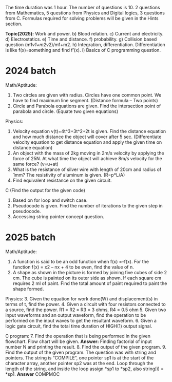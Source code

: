 The time duration was 1 hour. The number of questions is 10. 2 questions from Mathematics, 5 questions from Physics and Digital logics, 3 questions from C. Formulas required for solving problems will be given in the Hints section.

**Topic(2025):** Work and power. b) Blood relation. c) Current and electricity. d) Electrostatics. e) Time and distance. f) probability. g) Collision based question (m1*v1+m2*v2)/m1+m2. h) Integration, differentiation. Differentiation is like f(x)=something and find f’(x). i) Basics of C programming question.

#  2024 batch 

Math/Aptitude:
1. Two circles are given with radius. Circles have one common point. We have to find maximum line segment. (Distance formula – Two points)
2. Circle and Parabola equations are given. Find the intersection point of parabola and circle. (Equate two given equations)

Physics:
1. Velocity equation v(t)=4t^3+3t^2+2t is given. Find the distance equation and how much distance the object will cover after 5 sec. (Differentiate velocity equation to get distance equation and apply the given time on distance equation)
2. An object with the mass of 2kg moving in 2m/s velocity by applying the force of 25N. At what time the object will achieve 8m/s velocity for the same force? (v=u+at)
3. What is the resistance of silver wire with length of 20cm and radius of 1mm? The resistivity of aluminum is given. (R=p*L/A)
4. Find equivalent resistance on the given circuit.

C (Find the output for the given code)
1. Based on for loop and switch case.
2. Pseudocode is given. Find the number of iterations to the given step in pseudocode.
3. Accessing string pointer concept question.
# 2025 batch
Math/Aptitude:
1. A function is said to be an odd function when f(x) =-f(x). For the function f(x) = x2 – nx + 4 to be even, find the value of n.
2. A shape as shown in the picture is formed by joining five cubes of side 2 cm. The cube is painted on its outer side as shown. If each square cm requires 2 ml of paint. Find the total amount of paint required to paint the shape formed.

Physics:
3. Given the equation for work done(W) and displacement(s) in terms of t, find the power.
4. Given a circuit with four resistors connected to a source, find the power. R1 = R2 = R3 = 3 ohms, R4 = 0.5 ohm
5. Given two input waveforms and an output waveform, find the operation to be performed on the input waves to get the resultant waveform.
6. Given a logic gate circuit, find the total time duration of HIGH(1) output signal.

C program:
7. Find the operation that is being performed in the given flowchart. Flow chart will be given.
   **Answer:** Finding factorial of input number N and printing the result.
8. Find the output of the given program.
9. Find the output of the given program. The question was with string and pointers. The string is “COMPILE”, one pointer sp1 is at the start of the character array, another pointer sp2 was at the end. Loop through the length of the string, and inside the loop assign *sp1 to *sp2, also string[i] = *sp1.
   **Answer** COMPMOC 
